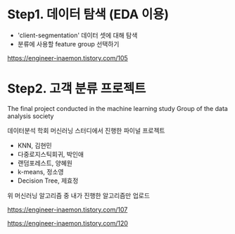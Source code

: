 # Step1. 데이터 탐색 (EDA 이용)
- 'client-segmentation' 데이터 셋에 대해 탐색
- 분류에 사용할 feature group 선택하기

https://engineer-inaemon.tistory.com/105


# Step2. 고객 분류 프로젝트
The final project conducted in the machine learning study Group of the data analysis society

데이터분석 학회 머신러닝 스터디에서 진행한 파이널 프로젝트
- KNN, 김현민
- 다중로지스틱회귀, 박인애
- 랜덤포레스트, 양혜원
- k-means, 정소영
- Decision Tree, 제효정

위 머신러닝 알고리즘 중 내가 진행한 알고리즘만 업로드
 
https://engineer-inaemon.tistory.com/107

https://engineer-inaemon.tistory.com/120
